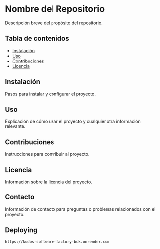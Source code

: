 # Nombre del Repositorio

Descripción breve del propósito del repositorio.

## Tabla de contenidos

- [Instalación](#instalación)
- [Uso](#uso)
- [Contribuciones](#contribuciones)
- [Licencia](#licencia)

## Instalación

Pasos para instalar y configurar el proyecto.

## Uso

Explicación de cómo usar el proyecto y cualquier otra información relevante.

## Contribuciones

Instrucciones para contribuir al proyecto.

## Licencia

Información sobre la licencia del proyecto.

## Contacto

Información de contacto para preguntas o problemas relacionados con el proyecto.

## Deploying 
    https://kudos-software-factory-bck.onrender.com